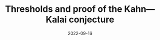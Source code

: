 ---
title: Thresholds and proof of the Kahn&mdash;Kalai conjecture
date: 2022-09-16
status:
notes: jinyoungpark2.pdf
code:
site:
paper:
presenters: Jinyoung Park
series: Combinatorics 
---